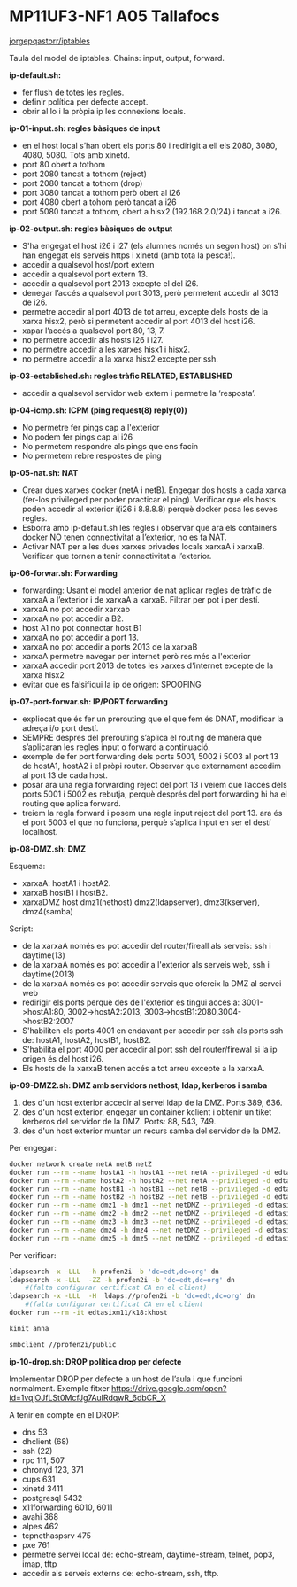 # MP11UF3-NF1 A05 Tallafocs

[jorgepqastorr/iptables](https://github.com/Jorgepastorr/iptables)

Taula del model de iptables. Chains: input, output, forward.

**ip-default.sh:**

- fer flush de totes les regles.
- definir política per defecte accept.
- obrir al lo i la pròpia ip les connexions locals.

**ip-01-input.sh: regles bàsiques de input**

- en el host local s’han obert els ports 80 i redirigit a ell els 2080, 3080, 4080, 5080. Tots amb xinetd.
- port 80 obert a tothom
- port 2080 tancat a tothom (reject)
- port 2080 tancat a tothom (drop)
- port 3080 tancat a tothom però obert al i26
- port 4080 obert a tohom però tancat a i26
- port 5080 tancat a tothom, obert a hisx2 (192.168.2.0/24) i tancat a i26.


**ip-02-output.sh: regles bàsiques de output**

- S'ha engegat el host i26 i i27 (els alumnes només un segon host) on s’hi han engegat els serveis https i xinetd (amb tota la pesca!).
- accedir a qualsevol host/port extern
- accedir a qualsevol port extern 13.
- accedir a qualsevol port 2013 excepte el del i26.
- denegar l’accés a qualsevol port 3013, però permetent accedir al 3013 de i26.
- permetre accedir al port 4013 de tot arreu, excepte dels hosts de la xarxa hisx2, però si permetent accedir al port 4013 del host i26.
- xapar l’accés a qualsevol port 80, 13, 7.
- no permetre accedir als hosts i26 i i27.
- no permetre accedir a les xarxes hisx1 i hisx2.
- no permetre accedir a la xarxa hisx2 excepte per ssh.

**ip-03-established.sh: regles tràfic RELATED, ESTABLISHED**

- accedir a qualsevol servidor web extern i permetre la ‘resposta’.


**ip-04-icmp.sh:  ICPM (ping request(8) reply(0))**

- No permetre fer pings cap a l'exterior
- No podem fer pings cap al i26
- No permetem respondre als pings que ens facin
- No permetem rebre respostes de ping

**ip-05-nat.sh:  NAT**

- Crear dues xarxes docker (netA i netB). Engegar dos hosts a cada xarxa (fer-los privileged per poder practicar el ping). Verificar que els hosts poden accedir al exterior i(i26 i 8.8.8.8) perquè docker posa les seves regles.
- Esborra amb ip-default.sh les regles i observar que ara els containers docker NO tenen connectivitat a l’exterior, no es fa NAT.
- Activar NAT per a les dues xarxes privades locals xarxaA i xarxaB. Verificar que tornen a tenir connectivitat a l’exterior.

**ip-06-forwar.sh:  Forwarding**

- forwarding: Usant el model anterior de nat aplicar regles de tràfic de xarxaA a l’exterior i de xarxaA a xarxaB. Filtrar per pot i per destí.
- xarxaA no pot accedir xarxab
- xarxaA no pot accedir a B2.
- host A1 no pot connectar host B1
- xarxaA no pot accedir a port 13.
- xarxaA no pot accedir a ports 2013 de la xarxaB
- xarxaA permetre navegar per internet però res més a l'exterior
- xarxaA accedir port 2013 de totes les xarxes d'internet excepte de la xarxa hisx2
- evitar que es falsifiqui la ip de origen: SPOOFING

**ip-07-port-forwar.sh:  IP/PORT forwarding**

- expliocat que és fer un prerouting que el que fem és DNAT, modificar la adreça i/o port destí.
- SEMPRE despres del prerouting s’aplica el routing de manera que s’aplicaran les regles input o forward a continuació.
- exemple de fer port forwarding dels ports 5001, 5002 i 5003 al port 13 de hostA1, hostA2 i el pròpi router. Observar que externament accedim al port 13 de cada host.
- posar ara una regla forwarding reject del port 13 i veiem que l’accés dels ports 5001 i 5002 es rebutja, perquè després del port forwarding hi ha el routing que aplica forward.
- treiem la regla forward i posem una regla input reject del port 13. ara és el port 5003 el que no funciona, perquè s’aplica input en ser el destí localhost.

**ip-08-DMZ.sh:  DMZ**

Esquema:

- xarxaA: hostA1 i hostA2. 
- xarxaB hostB1 i hostB2. 
- xarxaDMZ host dmz1(nethost) dmz2(ldapserver), dmz3(kserver), dmz4(samba)

Script:

- de la xarxaA només es pot accedir del router/fireall als serveis: ssh i daytime(13)
- de la xarxaA només es pot accedir a l'exterior als serveis web, ssh i daytime(2013)
- de la xarxaA només es pot accedir serveis que ofereix la DMZ al servei web
- redirigir els ports perquè des de l'exterior es tingui accés a: 3001->hostA1:80, 3002->hostA2:2013, 3003->hostB1:2080,3004->hostB2:2007
- S'habiliten els ports 4001 en endavant per accedir per ssh als ports ssh de: hostA1, hostA2, hostB1, hostB2.
- S'habilita el port 4000 per accedir al port ssh del router/firewal si la ip origen és del host i26.
- Els hosts de la xarxaB tenen accés a tot arreu excepte a la xarxaA.

**ip-09-DMZ2.sh:  DMZ amb servidors nethost, ldap, kerberos i samba**

1. des d'un host exterior accedir al servei ldap de la DMZ. Ports 389, 636.
1. des d'un host exterior, engegar un container kclient i obtenir un tiket kerberos del servidor de la DMZ. Ports: 88, 543, 749.
1. des d'un host exterior muntar un recurs samba del servidor de la DMZ.

Per engegar:

```bash
docker network create netA netB netZ
docker run --rm --name hostA1 -h hostA1 --net netA --privileged -d edtasixm11/net18:nethost
docker run --rm --name hostA2 -h hostA2 --net netA --privileged -d edtasixm11/net18:nethost
docker run --rm --name hostB1 -h hostB1 --net netB --privileged -d edtasixm11/net18:nethost
docker run --rm --name hostB2 -h hostB2 --net netB --privileged -d edtasixm11/net18:nethost
docker run --rm --name dmz1 -h dmz1 --net netDMZ --privileged -d edtasixm11/net18:nethost
docker run --rm --name dmz2 -h dmz2 --net netDMZ --privileged -d edtasixm06/ldapserver:18group
docker run --rm --name dmz3 -h dmz3 --net netDMZ --privileged -d edtasixm11/k18:kserver
docker run --rm --name dmz4 -h dmz4 --net netDMZ --privileged -d edtasixm06/samba:18detach
docker run --rm --name dmz5 -h dmz5 --net netDMZ --privileged -d edtasixm11/tls18:ldap
```

Per verificar:

```bash
ldapsearch -x -LLL  -h profen2i -b 'dc=edt,dc=org' dn
ldapsearch -x -LLL  -ZZ -h profen2i -b 'dc=edt,dc=org' dn 
    #(falta configurar certificat CA en el client)
ldapsearch -x -LLL  -H  ldaps://profen2i -b 'dc=edt,dc=org' dn  
    #(falta configurar certificat CA en el client
docker run --rm -it edtasixm11/k18:khost

kinit anna

smbclient //profen2i/public
```

**ip-10-drop.sh:  DROP política drop per defecte**

Implementar DROP per defecte a un host de l’aula i que funcioni normalment. Exemple fitxer https://drive.google.com/open?id=1vqjOJfLSt0McfJg7AuIRdqwR_6dbCR_X 

A tenir en compte en el DROP:

- dns 53
- dhclient (68)
- ssh (22)
- rpc 111, 507
- chronyd 123, 371
- cups 631
- xinetd 3411
- postgresql 5432
- x11forwarding 6010, 6011
- avahi 368
- alpes 462
- tcpnethaspsrv 475
- pxe 761
- permetre servei local de: echo-stream, daytime-stream, telnet, pop3, imap, tftp
- accedir als serveis externs de: echo-stream, ssh, tftp.
